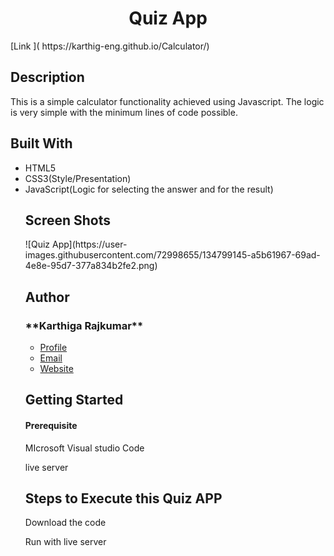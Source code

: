 
<h1 align="center">Quiz App</h1>
 [Link ]( https://karthig-eng.github.io/Calculator/)
 <h2 >Description</h2>
 <p aligh="justify">This is a simple calculator functionality achieved using Javascript. The logic is very simple with the minimum lines of code possible.</p>
 <h2>Built With</h2>
 <ul>
 <li>HTML5</li>
 <li>CSS3(Style/Presentation)</li>
 <li>JavaScript(Logic for selecting the answer and for the result)</li>
<h2>Screen Shots</h2>
![Quiz App](https://user-images.githubusercontent.com/72998655/134799145-a5b61967-69ad-4e8e-95d7-377a834b2fe2.png)
<h2>Author</h2>
<h3 >**Karthiga Rajkumar**</h3>

- [Profile](https://github.com/karthig-eng)
- [Email](mailto:karthigaa.rajkumar@gmail.com?subject=Hi% "Hi!")
- [Website]( https://karthig-eng.github.io/Portfolio/ "Welcome")

<h2>Getting Started </h2>
   <h4>Prerequisite </h4>
       <p>MIcrosoft Visual studio Code</p>
       <p>live server<p>
<h2>Steps to Execute this Quiz APP</h2>
 <p>Download the code</p>
       <p>Run with live server</p>
